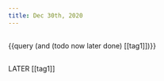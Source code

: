 ```yaml
---
title: Dec 30th, 2020
---
```


##
{{query (and (todo now later done) [[tag1]])}}
##
LATER [[tag1]]
##
##
